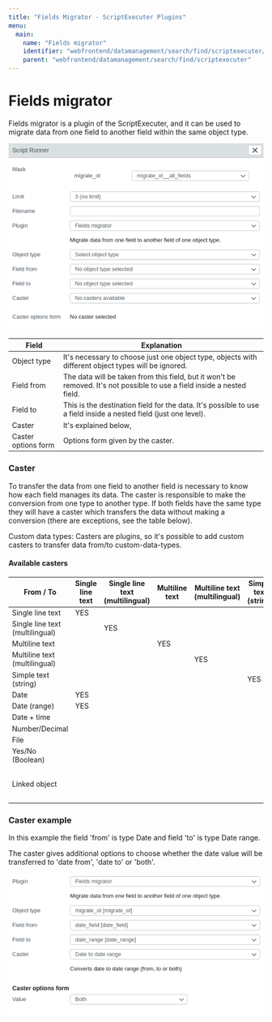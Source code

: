 ```yaml
---
title: "Fields Migrator - ScriptExecuter Plugins"
menu:
  main:
    name: "Fields migrator"
    identifier: "webfrontend/datamanagement/search/find/scriptexecuter/fields_migrator"
    parent: "webfrontend/datamanagement/search/find/scriptexecuter"
---
```


# Fields migrator

Fields migrator is a plugin of the ScriptExecuter, and it can be used to migrate data from one field to another field within the same object type.

![](scriptexecuter_fields_migrator_en.png)

|Field| Explanation |
|---|---|
|Object type | It's necessary to choose just one object type, objects with different object types will be ignored. |
|Field from | The data will be taken from this field, but it won't be removed. It's not possible to use a field inside a nested field. |
|Field to | This is the destination field for the data. It's possible to use a field inside a nested field (just one level).|
|Caster | It's explained below, |
|Caster options form | Options form given by the caster.|

### Caster

To transfer the data from one field to another field is necessary to know how each field manages its data.
The caster is responsible to make the conversion from one type to another type.
If both fields have the same type they will have a caster which transfers the data without making a conversion (there are exceptions, see the table below).

Custom data types: Casters are plugins, so it's possible to add custom casters to transfer data from/to custom-data-types.

#### Available casters

| From / To                       | Single line text | Single line text (multilingual) | Multiline text | Multiline text (multilingual) | Simple text (string) | Date | Date (range) | Date + time | Number/Decimal | File | Yes/No (Boolean) | Linked object        |
|---------------------------------|------------------|---------------------------------|----------------|-------------------------------|----------------------|------|--------------|-------------|----------------|------|------------------|----------------------|
| Single line text                |YES               |                                 |                |                               |                      |YES   |YES           |             |                |      |                  |                      |
| Single line text (multilingual) |                  |YES                              |                |                               |                      |      |              |             |                |      |                  |                      |
| Multiline text                  |                  |                                 |YES             |                               |                      |      |              |             |                |      |                  |                      |
| Multiline text (multilingual)   |                  |                                 |                |YES                            |                      |      |              |             |                |      |                  |                      |
| Simple text (string)            |                  |                                 |                |                               |YES                   |      |              |             |                |      |                  |                      |
| Date                            |YES               |                                 |                |                               |                      |YES   |YES           |             |                |      |                  |                      |
| Date (range)                    |YES               |                                 |                |                               |                      |YES   |YES           |             |                |      |                  |                      |
| Date + time                     |                  |                                 |                |                               |                      |      |              |YES          |                |      |                  |                      |
| Number/Decimal                  |                  |                                 |                |                               |                      |      |              |             |YES             |      |                  |                      |
| File                            |                  |                                 |                |                               |                      |      |              |             |                |      |                  |                      |
| Yes/No (Boolean)                |                  |                                 |                |                               |                      |      |              |             |                |      |YES               |                      |
| Linked object                   |                  |                                 |                |                               |                      |      |              |             |                |      |                  |YES (same object type)|

### Caster example

In this example the field 'from' is type Date and field 'to' is type Date range.

The caster gives additional options to choose whether the date value will be transferred to 'date from', 'date to' or 'both'.

![](scriptexecuter_fields_migrator_example_en.png)
